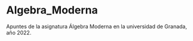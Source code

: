# Algebra_Moderna

Apuntes de la asignatura Álgebra Moderna en la universidad de Granada, año 2022.
